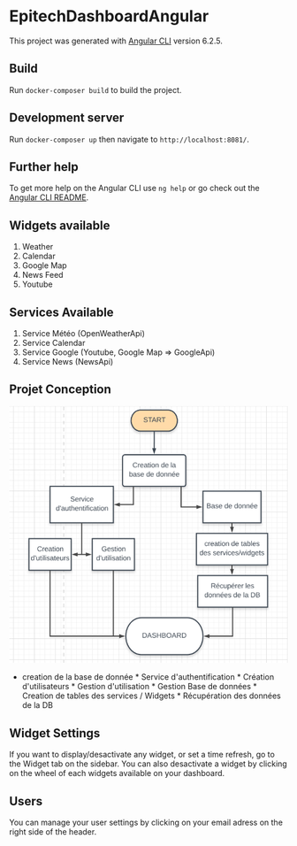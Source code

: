 # EpitechDashboardAngular

This project was generated with [Angular CLI](https://github.com/angular/angular-cli) version 6.2.5.

## Build

Run `docker-composer build` to build the project.

## Development server

Run `docker-composer up` then navigate to `http://localhost:8081/`.

## Further help

To get more help on the Angular CLI use `ng help` or go check out the [Angular CLI README](https://github.com/angular/angular-cli/blob/master/README.md).

## Widgets available

1. Weather
2. Calendar
3. Google Map
4. News Feed
5. Youtube

## Services Available
1. Service Météo (OpenWeatherApi)
2. Service Calendar
3. Service Google (Youtube, Google Map => GoogleApi)
4. Service News (NewsApi)

## Projet Conception
![Schémas](schemas.png)

* creation de la base de donnée
        * Service d'authentification
                * Création d'utilisateurs
                * Gestion d'utilisation
        * Gestion Base de données
                * Creation de tables des services / Widgets
                        * Récupération des données de la DB

## Widget Settings

If you want to display/desactivate any widget, or set a time refresh, go to the Widget tab on the sidebar. You can also desactivate a widget by clicking on the wheel of each widgets available on your dashboard.

## Users

You can manage your user settings by clicking on your email adress on the right side of the header.